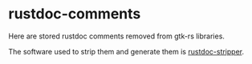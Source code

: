 # rustdoc-comments
Here are stored rustdoc comments removed from gtk-rs libraries.

The software used to strip them and generate them is [rustdoc-stripper](https://github.com/GuillaumeGomez/rustdoc-stripper.git).
